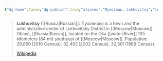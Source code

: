 ```yaml
---
{"dg-home":false,"dg-publish":true,"aliases":"Лухови́цы, Lukhovitsy","locations":null,"tag":null,"date":null,"location":[54.9655573,39.0277188],"title":"Lukhovitsy, Lukhovitsky District, Moscow Oblast, Central Federal District, Russia","permalink":"/maps/lukhovitsy-lukhovitsky-district-moscow-oblast-central-federal-district-russia/","dgHomeLink":true,"dgPassFrontmatter":true}
---
```



> **Lukhovitsy** ([[Russia|Russian]]: Лухови́цы) is a town and the administrative center of Lukhovitsky District in [[Moscow|Moscow]] Oblast, [[Russia|Russia]], located on the Oka [[water|River]] 135 kilometers (84 mi) southeast of [[Moscow|Moscow]]. Population: 29,850 (2010 Census); 32,403 (2002 Census); 32,501 (1989 Census).
>
> [Wikipedia](https://en.wikipedia.org/wiki/Lukhovitsy)
